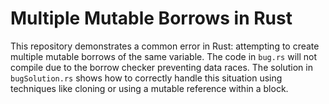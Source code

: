 # Multiple Mutable Borrows in Rust
This repository demonstrates a common error in Rust: attempting to create multiple mutable borrows of the same variable.  The code in `bug.rs` will not compile due to the borrow checker preventing data races.
The solution in `bugSolution.rs` shows how to correctly handle this situation using techniques like cloning or using a mutable reference within a block.